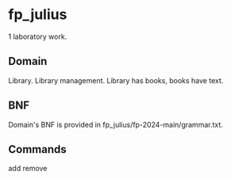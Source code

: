 # fp_julius
1 laboratory work.

## Domain 

Library. Library management. Library has books, books have text.

## BNF
Domain's BNF is provided in fp_julius/fp-2024-main/grammar.txt.

## Commands

add
remove

